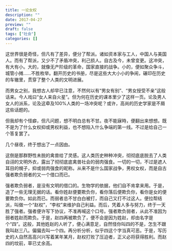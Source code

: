 ```yaml
---
title: 一论女权
description: ""
date: 2017-04-27
preview: ""
draft: false
tags: ["社会"]
categories: []
---
```


这世界很是奇怪，但凡有了差异，便分了帮派。诸如资本家与工人，中国人与美国人。而有了帮派，又少不了矛盾冲突，利己损人。自古及今，未曾变更。这冲突，有大有小。大的，就像无产阶级的革命，国家直接的战争。小的，便如聚众争斗，城管小摊……不胜枚举。翻开历史的书册，尽是这些大大小小的争闹，碾印在历史的车辙里，贯穿了整个人类的文明进展。

而男女之别，我想古人却早已注意，不然何以有“男女有别”、“男女授受不亲”这般话来。今人戏曰“女人来自火星”。但为何在历史的课本里少了这样一页。论及男人女人的派系，论及这牵及100%人类的一场冲突呢？或许，高尚的历史学家是不屑这些话题的。

但我却有个怪癖，但凡问题，想不明白总有不甘。夜不能寐時，便翻出来想想。既不是为了什么女权抑或男权利益，也不想陷入什么争端的第一线。不过是给自己一个答复罢了。

几个昼夜，终于想出了一点因由。

这倒是那群野性未脱的禽兽给了灵感。这人类历史种种冲突，彻彻底底脱去了人类自诩的文明外衣，露出了彻彻底底禽兽社会的弱肉强食。一切的一切，不过是遮人耳目的幌子，抑或弱肉强食的昵称。从来不是什么国家战争，男权女权，而是自古强者欺负弱者的又一个借口而已。

强者欺负弱者，是没有文明的借口的。生物学的依据，他们自不肯拿来用。于是，造了一些无理无据的话。看你姓赵便要欺负你，看你落后便欺负你，看你是女的便要欺负你。如此而已。而弱者总不甘白白被打，而自己又打不过这人。便拉帮结派，叫做一个“赵权”，“李权”来维护自己利益。而后，凭着人多与努力，终于一天胜了强者。强者便许写下协议，不准再喊这个口号。强者欺负弱者，从此不准因为弱者姓赵而欺负。于是，赵四再被欺负了，便不会是因为姓赵，却由名字是个“四”。这般，其他姓赵的人听了，便心满意足，自然怪你叫四的不是，怎生不跟我叫赵三八。偏偏去叫一个四。再分析分析，似乎四这个字当真可恶。于是，写历史的人自然高高兴兴写着某年某月，赵权打败了压迫者，正义必将获得胜利。而赵四的坟前，草已丈余高。